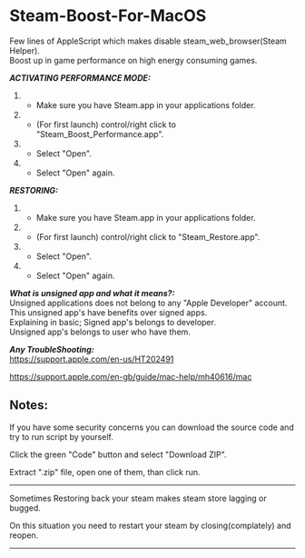 # Steam-Boost-For-MacOS
Few lines of AppleScript which makes disable steam_web_browser(Steam Helper).  
Boost up in game performance on high energy consuming games.

<em><strong>ACTIVATING PERFORMANCE MODE:</strong></em>
1) - Make sure you have Steam.app in your applications folder.
2) - (For first launch) control/right click to "Steam_Boost_Performance.app".
3) - Select "Open".
4) - Select "Open" again.
  
<em><strong>RESTORING:</strong></em>
1) - Make sure you have Steam.app in your applications folder.
2) - (For first launch) control/right click to "Steam_Restore.app".
3) - Select "Open".
4) - Select "Open" again.


<em><strong>What is unsigned app and what it means?:</strong></em>  
Unsigned applications does not belong to any "Apple Developer" account.  
This unsigned app's have benefits over signed apps.  
Explaining in basic; 
Signed app's belongs to developer.  
Unsigned app's belongs to user who have them.  

<em><strong>Any TroubleShooting:</strong></em>    
https://support.apple.com/en-us/HT202491 

https://support.apple.com/en-gb/guide/mac-help/mh40616/mac 


Notes:
-----
If you have some security concerns you can download the source code and try to run script by yourself.  

Click the green "Code" button and select "Download ZIP".  

Extract ".zip" file, open one of them, than click run.  

-----
Sometimes Restoring back your steam makes steam store lagging or bugged.  

On this situation you need to restart your steam by closing(complately) and reopen.  

-----
